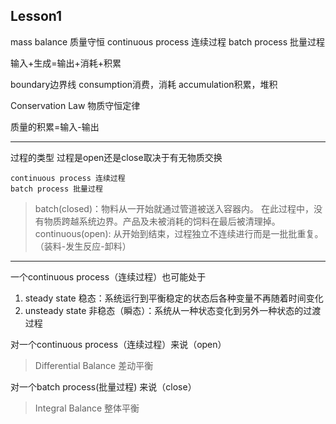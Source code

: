 ## Lesson1 

mass balance 质量守恒
continuous process 连续过程
batch process 批量过程

输入+生成=输出+消耗+积累

boundary边界线
consumption消费，消耗
accumulation积累，堆积

Conservation Law 物质守恒定律

质量的积累=输入-输出


***


过程的类型
过程是open还是close取决于有无物质交换
```
continuous process 连续过程
batch process 批量过程
```
>batch(closed)：物料从一开始就通过管道被送入容器内。
在此过程中，没有物质跨越系统边界。产品及未被消耗的饲料在最后被清理掉。
>continuous(open): 从开始到结束，过程独立不连续进行而是一批批重复。（装料-发生反应-卸料）


***


一个continuous process（连续过程）也可能处于
1. steady state 稳态：系统运行到平衡稳定的状态后各种变量不再随着时间变化
2. unsteady state 非稳态（瞬态）：系统从一种状态变化到另外一种状态的过渡过程

对一个continuous process（连续过程）来说（open）
>Differential Balance 差动平衡

对一个batch process(批量过程) 来说（close）
>Integral Balance 整体平衡



